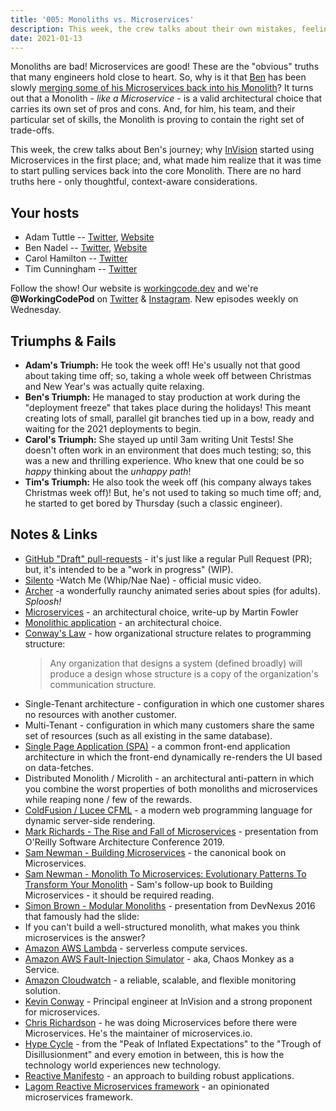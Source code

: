 ```yaml
---
title: '005: Monoliths vs. Microservices'
description: This week, the crew talks about their own mistakes, feelings of fraud, insecurities, and how Impostor Syndrome manifests in their own careers.
date: 2021-01-13
---
```


<script async defer onload="redcircleIframe();" src="https://api.podcache.net/embedded-player/sh/30227421-bc27-45c2-bfb4-861def7dd4cc/ep/2a1b00a1-d766-49fe-9ef4-64cf8363c22b"></script><div class="redcirclePlayer-2a1b00a1-d766-49fe-9ef4-64cf8363c22b"></div>

Monoliths are bad! Microservices are good! These are the "obvious" truths that many engineers hold close to heart. So, why is it that [Ben](https://www.bennadel.com/) has been slowly [merging some of his Microservices back into his Monolith](https://www.bennadel.com/blog/3944-why-ive-been-merging-microservices-back-into-the-monolith-at-invision.htm)? It turns out that a Monolith - _like a Microservice_ - is a valid architectural choice that carries its own set of pros and cons. And, for him, his team, and their particular set of skills, the Monolith is proving to contain the right set of trade-offs.

This week, the crew talks about Ben's journey; why [InVision](https://www.invisionapp.com/) started using Microservices in the first place; and, what made him realize that it was time to start pulling services back into the core Monolith. There are no hard truths here - only thoughtful, context-aware considerations.

## Your hosts
- Adam Tuttle -- [Twitter](https://twitter.com/adamtuttle), [Website](https://adamtuttle.codes)
- Ben Nadel -- [Twitter](https://twitter.com/bennadel), [Website](https://www.bennadel.com/)
- Carol Hamilton -- [Twitter](https://twitter.com/k_Roll242)
- Tim Cunningham -- [Twitter](https://twitter.com/timcunningham71)

Follow the show! Our website is [workingcode.dev](https://workingcode.dev) and we're **@WorkingCodePod** on [Twitter](https://twitter.com/workingcodepod) & [Instagram](https://instagram.com/workingcodepod). New episodes weekly on Wednesday.

## Triumphs & Fails

- **Adam's Triumph:** He took the week off! He's usually not that good about taking time off; so, taking a whole week off between Christmas and New Year's was actually quite relaxing.
- **Ben's Triumph:** He managed to stay production at work during the "deployment freeze" that takes place during the holidays! This meant creating lots of small, parallel git branches tied up in a bow, ready and waiting for the 2021 deployments to begin.
- **Carol's Triumph:** She stayed up until 3am writing Unit Tests! She doesn't often work in an environment that does much testing; so, this was a new and thrilling experience. Who knew that one could be so *happy* thinking about the *unhappy path*!
- **Tim's Triumph:** He also took the week off (his company always takes Christmas week off)! But, he's not used to taking so much time off; and, he started to get bored by Thursday (such a classic engineer).

## Notes & Links

- [GitHub "Draft" pull-requests](https://github.blog/2019-02-14-introducing-draft-pull-requests/) - it's just like a regular Pull Request (PR); but, it's intended to be a "work in progress" (WIP).
- [Silento](https://www.youtube.com/watch?v=vjW8wmF5VWc) -Watch Me (Whip/Nae Nae) - official music video.
- [Archer](https://www.fxnetworks.com/shows/archer) -a wonderfully raunchy animated series about spies (for adults). *Sploosh!*
- [Microservices](https://martinfowler.com/articles/microservices.html) - an architectural choice, write-up by Martin Fowler
- [Monolithic application](https://en.wikipedia.org/wiki/Monolithic_application) - an architectural choice.
- [Conway's Law](https://en.wikipedia.org/wiki/Conway%27s_law) - how organizational structure relates to programming structure:
  > Any organization that designs a system (defined broadly) will produce a design whose structure is a copy of the organization's communication structure.
- Single-Tenant architecture - configuration in which one customer shares no resources with another customer.
- Multi-Tenant - configuration in which many customers share the same set of resources (such as all existing in the same database).
- [Single Page Application (SPA)](https://en.wikipedia.org/wiki/Single-page_application) - a common front-end application architecture in which the front-end dynamically re-renders the UI based on data-fetches.
- Distributed Monolith / Microlith - an architectural anti-pattern in which you combine the worst properties of both monoliths and microservices while reaping none / few of the rewards.
- [ColdFusion / Lucee CFML](https://www.lucee.org/) - a modern web programming language for dynamic server-side rendering.
- [Mark Richards - The Rise and Fall of Microservices](https://learning.oreilly.com/videos/oreilly-software-architecture/9781492050728/9781492050728-video328505) - presentation from O'Reilly Software Architecture Conference 2019.
- [Sam Newman - Building Microservices](https://samnewman.io/books/building_microservices/) - the canonical book on Microservices.
- [Sam Newman - Monolith To Microservices: Evolutionary Patterns To Transform Your Monolith](https://samnewman.io/books/monolith-to-microservices/) - Sam's follow-up book to Building Microservices - it should be required reading.
- [Simon Brown - Modular Monoliths](http://www.codingthearchitecture.com/presentations/devnexus2016-modular-monoliths) - presentation from DevNexus 2016 that famously had the slide:
- If you can't build a well-structured monolith, what makes you think microservices is the answer?
- [Amazon AWS Lambda](https://aws.amazon.com/lambda/) - serverless compute services.
- [Amazon AWS Fault-Injection Simulator](https://aws.amazon.com/fis/) - aka, Chaos Monkey as a Service.
- [Amazon Cloudwatch](https://docs.aws.amazon.com/cloudwatch) - a reliable, scalable, and flexible monitoring solution.
- [Kevin Conway](https://github.com/kevinconway) - Principal engineer at InVision and a strong proponent for microservices.
- [Chris Richardson](https://microservices.io/) - he was doing Microservices before there were Microservices. He's the maintainer of microservices.io.
- [Hype Cycle](https://www.gartner.com/en/research/methodologies/gartner-hype-cycle) - from the "Peak of Inflated Expectations" to the "Trough of Disillusionment" and every emotion in between, this is how the technology world experiences new technology.
- [Reactive Manifesto](https://www.reactivemanifesto.org/) - an approach to building robust applications.
- [Lagom Reactive Microservices framework](https://www.lagomframework.com/) - an opinionated microservices framework.
